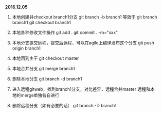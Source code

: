 **2016.12.05**

1. 本地创建并checkout branch1分支
git branch -b branch1
等效于
git branch branch1
git checkout branch1

1. 本地各种修改文件操作
git add .
git commit . -m="xxx"

1. 本地分支提交远程，提交后远程，可以在agile上编译发布这个分支
git push origin branch1

1. 本地回到主干
git checkout master

1. 本地合并分支
git merge branch1

1. 删除本地分支
git branch -d branch1

1. 进入远程gitweb，找到branch1分支，对比差异，远程合并master
远程和本地的merge单独各自进行

1. 删除远程分支（如有必要的话）
git branch -D branch1